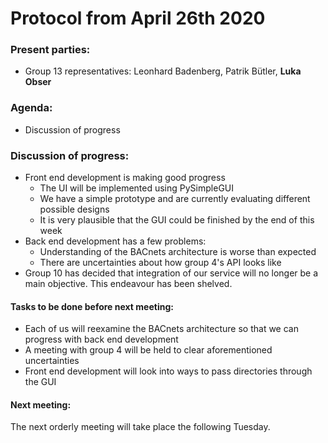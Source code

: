 # Protocol from April 26th 2020

### Present parties:
* Group 13 representatives: Leonhard Badenberg, Patrik Bütler, **Luka Obser**

### Agenda:
* Discussion of progress

### Discussion of progress:
* Front end development is making good progress
    * The UI will be implemented using PySimpleGUI
    * We have a simple prototype and are currently evaluating different possible designs
    * It is very plausible that the GUI could be finished by the end of this week
* Back end development has a few problems:
    * Understanding of the BACnets architecture is worse than expected 
    * There are uncertainties about how group 4's API looks like
* Group 10 has decided that integration of our service will no longer be a main objective. This endeavour has been shelved.

#### Tasks to be done before next meeting:
* Each of us will reexamine the BACnets architecture so that we can progress with back end development
* A meeting with group 4 will be held to clear aforementioned uncertainties 
* Front end development will look into ways to pass directories through the GUI

#### Next meeting:
The next orderly meeting will take place the following Tuesday.
